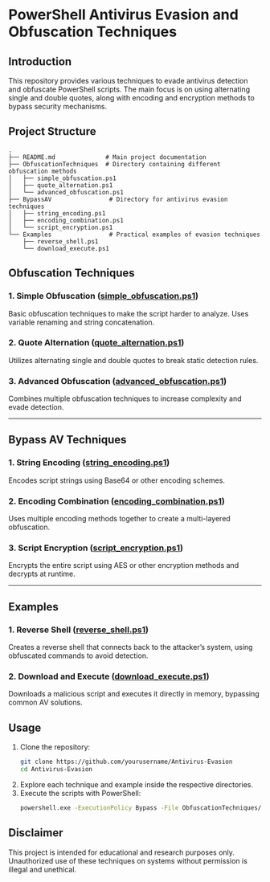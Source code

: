 
# PowerShell Antivirus Evasion and Obfuscation Techniques

## Introduction
This repository provides various techniques to evade antivirus detection and obfuscate PowerShell scripts. The main focus is on using alternating single and double quotes, along with encoding and encryption methods to bypass security mechanisms.

## Project Structure
```
.
├── README.md              # Main project documentation
├── ObfuscationTechniques  # Directory containing different obfuscation methods
│   ├── simple_obfuscation.ps1
│   ├── quote_alternation.ps1
│   └── advanced_obfuscation.ps1
├── BypassAV                # Directory for antivirus evasion techniques
│   ├── string_encoding.ps1
│   ├── encoding_combination.ps1
│   └── script_encryption.ps1
└── Examples                # Practical examples of evasion techniques
    ├── reverse_shell.ps1
    └── download_execute.ps1
```

## Obfuscation Techniques
### 1. Simple Obfuscation ([simple_obfuscation.ps1](./ObfuscationTechniques/simple_obfuscation.ps1))
Basic obfuscation techniques to make the script harder to analyze. Uses variable renaming and string concatenation.

### 2. Quote Alternation ([quote_alternation.ps1](./ObfuscationTechniques/quote_alternation.ps1))
Utilizes alternating single and double quotes to break static detection rules.

### 3. Advanced Obfuscation ([advanced_obfuscation.ps1](./ObfuscationTechniques/advanced_obfuscation.ps1))
Combines multiple obfuscation techniques to increase complexity and evade detection.

---

## Bypass AV Techniques
### 1. String Encoding ([string_encoding.ps1](./BypassAV/string_encoding.ps1))
Encodes script strings using Base64 or other encoding schemes.

### 2. Encoding Combination ([encoding_combination.ps1](./BypassAV/encoding_combination.ps1))
Uses multiple encoding methods together to create a multi-layered obfuscation.

### 3. Script Encryption ([script_encryption.ps1](./BypassAV/script_encryption.ps1))
Encrypts the entire script using AES or other encryption methods and decrypts at runtime.

---

## Examples
### 1. Reverse Shell ([reverse_shell.ps1](./Examples/reverse_shell.ps1))
Creates a reverse shell that connects back to the attacker’s system, using obfuscated commands to avoid detection.

### 2. Download and Execute ([download_execute.ps1](./Examples/download_execute.ps1))
Downloads a malicious script and executes it directly in memory, bypassing common AV solutions.

## Usage
1. Clone the repository:
   ```bash
   git clone https://github.com/yourusername/Antivirus-Evasion
   cd Antivirus-Evasion
   ```
2. Explore each technique and example inside the respective directories.
3. Execute the scripts with PowerShell:
   ```bash
   powershell.exe -ExecutionPolicy Bypass -File ObfuscationTechniques/simple_obfuscation.ps1
   ```

## Disclaimer
This project is intended for educational and research purposes only. Unauthorized use of these techniques on systems without permission is illegal and unethical.
